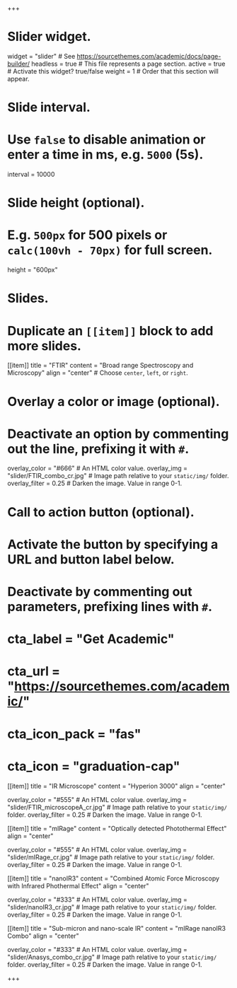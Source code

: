 +++
# Slider widget.
widget = "slider"  # See https://sourcethemes.com/academic/docs/page-builder/
headless = true  # This file represents a page section.
active = true  # Activate this widget? true/false
weight = 1  # Order that this section will appear.

# Slide interval.
# Use `false` to disable animation or enter a time in ms, e.g. `5000` (5s).
interval = 10000

# Slide height (optional).
# E.g. `500px` for 500 pixels or `calc(100vh - 70px)` for full screen.
height = "600px"

# Slides.
# Duplicate an `[[item]]` block to add more slides.
[[item]]
  title = "FTIR"
  content = "Broad range Spectroscopy and Microscopy"
  align = "center"  # Choose `center`, `left`, or `right`.

  # Overlay a color or image (optional).
  #   Deactivate an option by commenting out the line, prefixing it with `#`.
  overlay_color = "#666"  # An HTML color value.
  overlay_img = "slider/FTIR_combo_cr.jpg"  # Image path relative to your `static/img/` folder.
  overlay_filter = 0.25  # Darken the image. Value in range 0-1.

  # Call to action button (optional).
  #   Activate the button by specifying a URL and button label below.
  #   Deactivate by commenting out parameters, prefixing lines with `#`.
 # cta_label = "Get Academic"
 # cta_url = "https://sourcethemes.com/academic/"
 # cta_icon_pack = "fas"
 # cta_icon = "graduation-cap"


[[item]]
  title = "IR Microscope"
  content = "Hyperion 3000"
  align = "center"

  overlay_color = "#555"  # An HTML color value.
  overlay_img = "slider/FTIR_microscopeA_cr.jpg"  # Image path relative to your `static/img/` folder.
  overlay_filter = 0.25  # Darken the image. Value in range 0-1.



[[item]]
  title = "mIRage"
  content = "Optically detected Photothermal Effect"
  align = "center"

  overlay_color = "#555"  # An HTML color value.
  overlay_img = "slider/mIRage_cr.jpg"  # Image path relative to your `static/img/` folder.
  overlay_filter = 0.25  # Darken the image. Value in range 0-1.

[[item]]
  title = "nanoIR3"
  content = "Combined Atomic Force Microscopy with Infrared Phothermal Effect"
  align = "center"

  overlay_color = "#333"  # An HTML color value.
  overlay_img = "slider/nanoIR3_cr.jpg"  # Image path relative to your `static/img/` folder.
  overlay_filter = 0.25  # Darken the image. Value in range 0-1.

[[item]]
  title = "Sub-micron and nano-scale IR"
  content = "mIRage nanoIR3 Combo"
  align = "center"

  overlay_color = "#333"  # An HTML color value.
  overlay_img = "slider/Anasys_combo_cr.jpg"  # Image path relative to your `static/img/` folder.
  overlay_filter = 0.25  # Darken the image. Value in range 0-1.
  
+++
